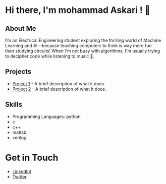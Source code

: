 # Hi there, I'm mohammad Askari ! 👋

## About Me
I’m an Electrical Engineering student exploring the thrilling world of Machine Learning and AI—because teaching computers to think is way more fun than studying circuits! When I'm not busy with algorithms, I'm usually trying to decipher code while listening to music 🤠.
## Projects
- [Project 1](link_to_project) - A brief description of what it does.
- [Project 2](link_to_project) - A brief description of what it does.

## Skills
- Programming Languages: 
python
- c
- c++
- matlab
- verilog
# Get in Touch
- [LinkedIn](https://www.linkedin.com/in/mohammad-askari-000a8619a/))
- [Twitter](x.com\inmohammade)


